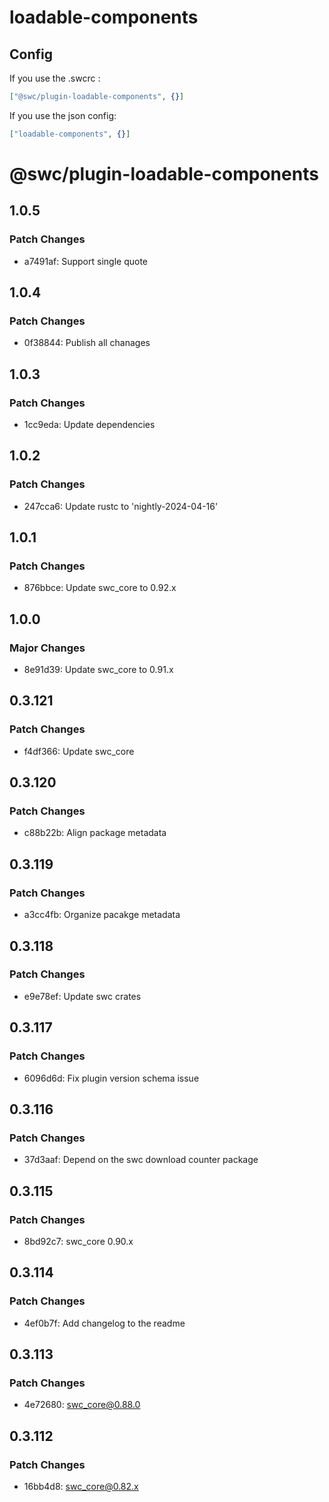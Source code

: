# loadable-components

## Config
If you use the .swcrc :
```json
["@swc/plugin-loadable-components", {}]
```

If you use the json config:
```json
["loadable-components", {}]
```


# @swc/plugin-loadable-components

## 1.0.5

### Patch Changes

- a7491af: Support single quote

## 1.0.4

### Patch Changes

- 0f38844: Publish all chanages

## 1.0.3

### Patch Changes

- 1cc9eda: Update dependencies

## 1.0.2

### Patch Changes

- 247cca6: Update rustc to 'nightly-2024-04-16'

## 1.0.1

### Patch Changes

- 876bbce: Update swc_core to 0.92.x

## 1.0.0

### Major Changes

- 8e91d39: Update swc_core to 0.91.x

## 0.3.121

### Patch Changes

- f4df366: Update swc_core

## 0.3.120

### Patch Changes

- c88b22b: Align package metadata

## 0.3.119

### Patch Changes

- a3cc4fb: Organize pacakge metadata

## 0.3.118

### Patch Changes

- e9e78ef: Update swc crates

## 0.3.117

### Patch Changes

- 6096d6d: Fix plugin version schema issue

## 0.3.116

### Patch Changes

- 37d3aaf: Depend on the swc download counter package

## 0.3.115

### Patch Changes

- 8bd92c7: swc_core 0.90.x

## 0.3.114

### Patch Changes

- 4ef0b7f: Add changelog to the readme

## 0.3.113

### Patch Changes

- 4e72680: swc_core@0.88.0

## 0.3.112

### Patch Changes

- 16bb4d8: swc_core@0.82.x
